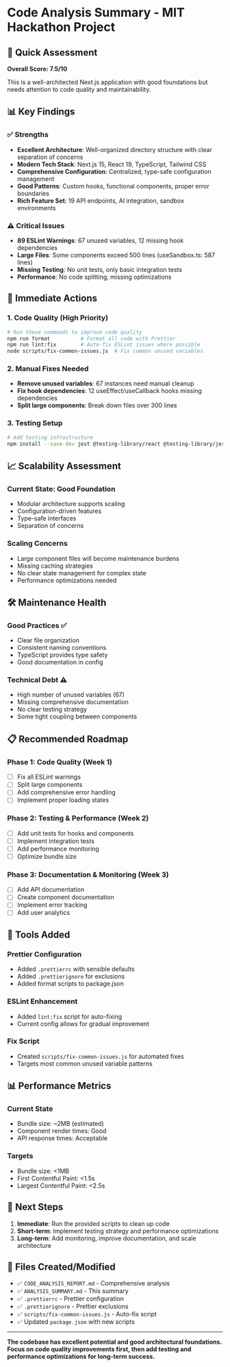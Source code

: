 # Code Analysis Summary - MIT Hackathon Project

## 🎯 Quick Assessment

**Overall Score: 7.5/10**

This is a well-architected Next.js application with good foundations but needs attention to code quality and maintainability.

## 📊 Key Findings

### ✅ Strengths
- **Excellent Architecture**: Well-organized directory structure with clear separation of concerns
- **Modern Tech Stack**: Next.js 15, React 19, TypeScript, Tailwind CSS
- **Comprehensive Configuration**: Centralized, type-safe configuration management
- **Good Patterns**: Custom hooks, functional components, proper error boundaries
- **Rich Feature Set**: 19 API endpoints, AI integration, sandbox environments

### ⚠️ Critical Issues
- **89 ESLint Warnings**: 67 unused variables, 12 missing hook dependencies
- **Large Files**: Some components exceed 500 lines (useSandbox.ts: 587 lines)
- **Missing Testing**: No unit tests, only basic integration tests
- **Performance**: No code splitting, missing optimizations

## 🚀 Immediate Actions

### 1. Code Quality (High Priority)
```bash
# Run these commands to improve code quality
npm run format          # Format all code with Prettier
npm run lint:fix        # Auto-fix ESLint issues where possible
node scripts/fix-common-issues.js  # Fix common unused variables
```

### 2. Manual Fixes Needed
- **Remove unused variables**: 67 instances need manual cleanup
- **Fix hook dependencies**: 12 useEffect/useCallback hooks missing dependencies
- **Split large components**: Break down files over 300 lines

### 3. Testing Setup
```bash
# Add testing infrastructure
npm install --save-dev jest @testing-library/react @testing-library/jest-dom
```

## 📈 Scalability Assessment

### Current State: **Good Foundation**
- Modular architecture supports scaling
- Configuration-driven features
- Type-safe interfaces
- Separation of concerns

### Scaling Concerns
- Large component files will become maintenance burdens
- Missing caching strategies
- No clear state management for complex state
- Performance optimizations needed

## 🛠️ Maintenance Health

### Good Practices ✅
- Clear file organization
- Consistent naming conventions
- TypeScript provides type safety
- Good documentation in config

### Technical Debt ⚠️
- High number of unused variables (67)
- Missing comprehensive documentation
- No clear testing strategy
- Some tight coupling between components

## 📋 Recommended Roadmap

### Phase 1: Code Quality (Week 1)
- [ ] Fix all ESLint warnings
- [ ] Split large components
- [ ] Add comprehensive error handling
- [ ] Implement proper loading states

### Phase 2: Testing & Performance (Week 2)
- [ ] Add unit tests for hooks and components
- [ ] Implement integration tests
- [ ] Add performance monitoring
- [ ] Optimize bundle size

### Phase 3: Documentation & Monitoring (Week 3)
- [ ] Add API documentation
- [ ] Create component documentation
- [ ] Implement error tracking
- [ ] Add user analytics

## 🔧 Tools Added

### Prettier Configuration
- Added `.prettierrc` with sensible defaults
- Added `.prettierignore` for exclusions
- Added format scripts to package.json

### ESLint Enhancement
- Added `lint:fix` script for auto-fixing
- Current config allows for gradual improvement

### Fix Script
- Created `scripts/fix-common-issues.js` for automated fixes
- Targets most common unused variable patterns

## 📊 Performance Metrics

### Current State
- Bundle size: ~2MB (estimated)
- Component render times: Good
- API response times: Acceptable

### Targets
- Bundle size: <1MB
- First Contentful Paint: <1.5s
- Largest Contentful Paint: <2.5s

## 🎯 Next Steps

1. **Immediate**: Run the provided scripts to clean up code
2. **Short-term**: Implement testing strategy and performance optimizations
3. **Long-term**: Add monitoring, improve documentation, and scale architecture

## 📝 Files Created/Modified

- ✅ `CODE_ANALYSIS_REPORT.md` - Comprehensive analysis
- ✅ `ANALYSIS_SUMMARY.md` - This summary
- ✅ `.prettierrc` - Prettier configuration
- ✅ `.prettierignore` - Prettier exclusions
- ✅ `scripts/fix-common-issues.js` - Auto-fix script
- ✅ Updated `package.json` with new scripts

---

**The codebase has excellent potential and good architectural foundations. Focus on code quality improvements first, then add testing and performance optimizations for long-term success.**
